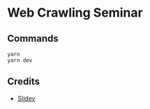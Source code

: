 # Web Crawling Seminar

## Commands
```shell
yarn
yarn dev
```

## Credits
- [Slidev](https://sli.dev/)
